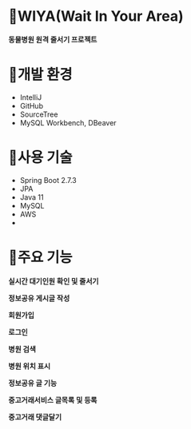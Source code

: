 # 🐶WIYA(Wait In Your Area)
**동물병원 원격 줄서기 프로젝트**

# 🐯개발 환경
- IntelliJ
- GitHub
- SourceTree
- MySQL Workbench, DBeaver

# 🐷사용 기술
- Spring Boot 2.7.3
- JPA
- Java 11
- MySQL
- AWS
-

# 🐻주요 기능
**실시간 대기인원 확인 및 줄서기**

**정보공유 게시글 작성**

**회원가입**

**로그인**

**병원 검색**

**병원 위치 표시**

**정보공유 글 기능**

**중고거래서비스 글목록 및 등록**

**중고거래 댓글달기**
